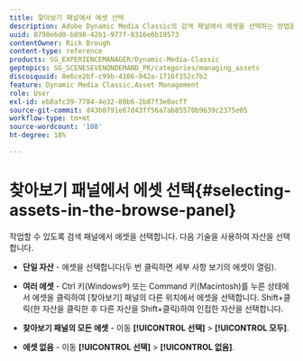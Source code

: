 ```yaml
---
title: 찾아보기 패널에서 에셋 선택
description: Adobe Dynamic Media Classic의 검색 패널에서 에셋을 선택하는 방법을 알아봅니다.
uuid: 0790e6d0-b898-42b1-977f-8316e6b19573
contentOwner: Rick Brough
content-type: reference
products: SG_EXPERIENCEMANAGER/Dynamic-Media-Classic
geptopics: SG_SCENESEVENONDEMAND_PK/categories/managing_assets
discoiquuid: 8e6ce2bf-c99b-4106-942a-1716f152c7b2
feature: Dynamic Media Classic,Asset Management
role: User
exl-id: eb8afc39-7784-4e32-80b6-2b87f3e0acff
source-git-commit: d43b0791e67d43ff56a7ab85570b9639c2375e05
workflow-type: tm+mt
source-wordcount: '108'
ht-degree: 18%

---
```


# 찾아보기 패널에서 에셋 선택{#selecting-assets-in-the-browse-panel}

작업할 수 있도록 검색 패널에서 에셋을 선택합니다. 다음 기술을 사용하여 자산을 선택합니다.

* **단일 자산** - 에셋을 선택합니다(두 번 클릭하면 세부 사항 보기의 에셋이 열림).

* **여러 에셋** - Ctrl 키(Windows®) 또는 Command 키(Macintosh)를 누른 상태에서 에셋을 클릭하여 [찾아보기] 패널의 다른 위치에서 에셋을 선택합니다. Shift+클릭(한 자산을 클릭한 후 다른 자산을 Shift+클릭)하여 인접한 자산을 선택합니다.

* **찾아보기 패널의 모든 에셋** - 이동 **[!UICONTROL 선택]** > **[!UICONTROL 모두]**.

* **에셋 없음** - 이동 **[!UICONTROL 선택]** > **[!UICONTROL 없음]**.
